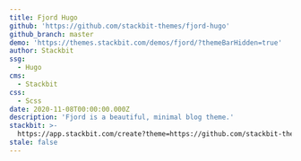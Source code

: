 ```yaml
---
title: Fjord Hugo
github: 'https://github.com/stackbit-themes/fjord-hugo'
github_branch: master
demo: 'https://themes.stackbit.com/demos/fjord/?themeBarHidden=true'
author: Stackbit
ssg:
  - Hugo
cms:
  - Stackbit
css:
  - Scss
date: 2020-11-08T00:00:00.000Z
description: 'Fjord is a beautiful, minimal blog theme.'
stackbit: >-
  https://app.stackbit.com/create?theme=https://github.com/stackbit-themes/fjord-hugo
stale: false
---
```

